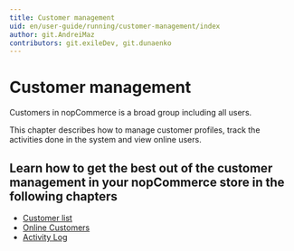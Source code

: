 ```yaml
---
title: Customer management
uid: en/user-guide/running/customer-management/index
author: git.AndreiMaz
contributors: git.exileDev, git.dunaenko
---
```

# Customer management

Customers in nopCommerce is a broad group including all users.

This chapter describes how to manage customer profiles, track the activities done in the system and view online users.

## Learn how to get the best out of the customer management in your nopCommerce store in the following chapters

* [Customer list](xref:en/user-guide/running/customer-management/customer-list)
* [Online Customers](xref:en/user-guide/running/customer-management/online-customers)
* [Activity Log](xref:en/user-guide/running/customer-management/activity-log)

